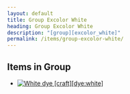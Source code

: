 ```yaml
---
layout: default
title: Group Excolor White
heading: Group Excolor White
description: "[group][excolor_white]"
permalink: /items/group-excolor-white/
---
```



## Items in Group

<ul class="list-items">
    <li><a href="{{site.baseurl}}/items/dye-white/"><img src="{{site.baseurl}}/assets/img/items/textures/dye_white.png" data-toggle="tooltip" title="White dye [craft][dye:white]"></a></li>
</ul>
